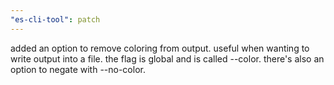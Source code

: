 ```yaml
---
"es-cli-tool": patch
---
```


added an option to remove coloring from output. useful when wanting to write output into a file. the flag is global and is called --color. there's also an option to negate with --no-color.
